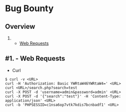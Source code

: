 # Bug Bounty

Overview
---------
1. - [Web Requests](#1---web-requests)
   
#1. - Web Requests
-----------------------------------------

- Curl

```
$ curl -v <URL>
curl -H 'Authorization: Basic YWRtaW46YWRtaW4=' <URL>
curl <URL>/search.php?search=test
curl -X POST -d 'username=admin&password=admin' <URL>
curl -X POST -d '{"search":"test"}' -H 'Content-Type: application/json' <URL>
curl -b 'PHPSESSID=c1nsa6op7vtk7kdis7bcnbadf1' <URL>
```
